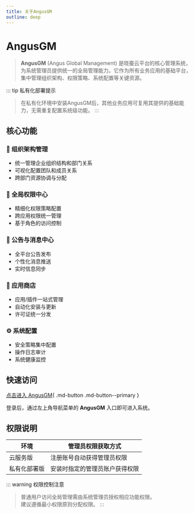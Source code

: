 ```yaml
---
title: 关于AngusGM
outline: deep
---
```


# AngusGM

> **AngusGM** (Angus Global Management) 是晓蚕云平台的核心管理系统，为系统管理员提供统一的全局管理能力。它作为所有业务应用的基础平台，集中管理组织架构、权限策略、系统配置等关键资源。

::: tip 私有化部署提示
> 在私有化环境中安装AngusGM后，其他业务应用可复用其提供的基础能力，无需重复配置系统级功能。
:::

## 核心功能

### 🏢 组织架构管理
- 统一管理企业组织结构和部门关系
- 可视化配置团队和成员关系
- 跨部门资源协调与分配

### 🔐 全局权限中心
- 精细化权限策略配置
- 跨应用权限统一管理
- 基于角色的访问控制

### 📢 公告与消息中心
- 全平台公告发布
- 个性化消息推送
- 实时信息同步

### 🛒 应用商店
- 应用/插件一站式管理
- 自动化安装与更新
- 许可证统一分发

### ⚙️ 系统配置
- 安全策略集中配置
- 操作日志审计
- 系统健康监控

## 快速访问

[点击进入 AngusGM](https://gm.xcan.cloud/signin){ .md-button .md-button--primary }

登录后，通过左上角导航菜单的 **AngusGM** 入口即可进入系统。

## 权限说明

| 环境         | 管理员权限获取方式                 |
|--------------|----------------------------------|
| 云服务版     | 注册账号自动获得管理员权限         |
| 私有化部署版 | 安装时指定的管理员账户获得权限     |

::: warning 权限控制注意
> 普通用户访问全局管理需由系统管理员授权相应功能权限。  
> 建议遵循最小权限原则分配权限。
:::
